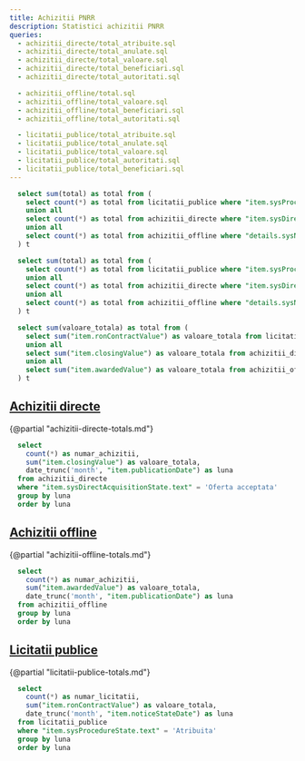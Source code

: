 ```yaml
---
title: Achizitii PNRR
description: Statistici achizitii PNRR
queries:
  - achizitii_directe/total_atribuite.sql
  - achizitii_directe/total_anulate.sql
  - achizitii_directe/total_valoare.sql
  - achizitii_directe/total_beneficiari.sql
  - achizitii_directe/total_autoritati.sql

  - achizitii_offline/total.sql
  - achizitii_offline/total_valoare.sql
  - achizitii_offline/total_beneficiari.sql
  - achizitii_offline/total_autoritati.sql

  - licitatii_publice/total_atribuite.sql
  - licitatii_publice/total_anulate.sql
  - licitatii_publice/total_valoare.sql
  - licitatii_publice/total_autoritati.sql
  - licitatii_publice/total_beneficiari.sql
---
```


```sql total_atribuite
  select sum(total) as total from (
    select count(*) as total from licitatii_publice where "item.sysProcedureState.text" = 'Atribuita'
    union all
    select count(*) as total from achizitii_directe where "item.sysDirectAcquisitionState.text" = 'Oferta acceptata'
    union all
    select count(*) as total from achizitii_offline where "details.sysNoticeState.text" = 'Publicat'
  ) t
```

```sql total_anulate
  select sum(total) as total from (
    select count(*) as total from licitatii_publice where "item.sysProcedureState.text" = 'Anulata'
    union all
    select count(*) as total from achizitii_directe where "item.sysDirectAcquisitionState.text" != 'Oferta acceptata'
    union all
    select count(*) as total from achizitii_offline where "details.sysNoticeState.text" != 'Publicat'
  ) t
```

```sql valoare_totala
  select sum(valoare_totala) as total from (
    select sum("item.ronContractValue") as valoare_totala from licitatii_publice where "item.sysProcedureState.text" = 'Atribuita'
    union all
    select sum("item.closingValue") as valoare_totala from achizitii_directe where "item.sysDirectAcquisitionState.text" = 'Oferta acceptata'
    union all
    select sum("item.awardedValue") as valoare_totala from achizitii_offline
  ) t
```

<BigValue 
  data={total_atribuite} 
  value=total
  title="Total atribuite"
  fmt="num"
/>

<BigValue 
  data={total_anulate} 
  value=total
  title="Total anulate"
  fmt="num"
/>

<BigValue 
  data={valoare_totala} 
  value=total
  title="Valoare totala"
  fmt="num2b"
/>

## [Achizitii directe](/achizitii-directe)

{@partial "achizitii-directe-totals.md"}

```sql total_achizitii_directe_lunar
  select
    count(*) as numar_achizitii,
    sum("item.closingValue") as valoare_totala,
    date_trunc('month', "item.publicationDate") as luna
  from achizitii_directe
  where "item.sysDirectAcquisitionState.text" = 'Oferta acceptata'
  group by luna
  order by luna
```

<LineChart 
  data={total_achizitii_directe_lunar}
  x=luna
  y=valoare_totala
  yFmt="num2m"
  y2=numar_achizitii
  yAxisTitle="Valoare"
/>

## [Achizitii offline](/achizitii-offline)

{@partial "achizitii-offline-totals.md"}

```sql total_achizitii_offline_lunar
  select
    count(*) as numar_achizitii,
    sum("item.awardedValue") as valoare_totala,
    date_trunc('month', "item.publicationDate") as luna
  from achizitii_offline
  group by luna
  order by luna
```

<LineChart 
  data={total_achizitii_offline_lunar}
  x=luna
  y=valoare_totala
  y2=numar_achizitii
  yAxisTitle="Valoare"
/>

## [Licitatii publice](/licitatii-publice)

{@partial "licitatii-publice-totals.md"}

```sql total_licitatii_publice_lunar
  select
    count(*) as numar_licitatii,
    sum("item.ronContractValue") as valoare_totala,
    date_trunc('month', "item.noticeStateDate") as luna
  from licitatii_publice
  where "item.sysProcedureState.text" = 'Atribuita'
  group by luna
  order by luna
```

<LineChart 
  data={total_licitatii_publice_lunar}
  x=luna
  y=valoare_totala
  yFmt="num2b"
  y2=numar_licitatii
  yAxisTitle="Valoare"
/>

<LastRefreshed prefix="Data last updated"/>
